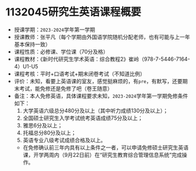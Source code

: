 # 1132045研究生英语课程概要

+ 授课学期：`2023-2024`学年第一学期
+ 授课教师：张平凡（每个学期由外国语学院随机分配老师，也有可能与上一年基本保持一致）
+ 课程性质：必修课、学位课（70分及格）
+ 课程教材：《新时代研究生学术英语：综合教程2》崔岭（978-7-5446-7164-4）U1-U5
+ 课程考核：平时+口语考试+期末闭卷考试（不知道比例）
+ 评价：未知，看要上英语课的室友，感觉挺麻烦的，有`pre`，有默写，还要期末考试，能免修还是免修了吧（卷王随意）
+ 备注：本人免修英语，具体课程要求未知，`2023-2024`学年第一学期免修条件如下：
  1. 大学英语六级总分480分及以上（其中听力成绩130分及以上）；
  2. 全国硕士研究生入学考试统考英语成绩75分及以上；
  3. 雅思6分及以上；
  4. 托福总分80分及以上；
  5. 英语专业八级考试成绩合格及以上。
  + 在免修确认前三年内具有以上条件之一者，可以申请免修硕士研究生英语课，开学两周内（9月22日前）在“研究生教育综合管理信息系统”完成操作。
